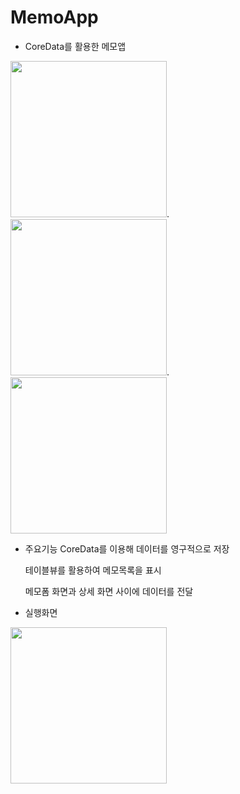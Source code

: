 # MemoApp

- CoreData를 활용한 메모앱

<img src="https://user-images.githubusercontent.com/69679578/136685498-46a9d138-b2a2-4004-8d4a-eb9334bda33b.png" width="250">.  <img src="https://user-images.githubusercontent.com/69679578/136685606-14af8d41-e5db-4aba-b8ae-e890d5505a23.png" width="250">.   <img src="https://user-images.githubusercontent.com/69679578/136685630-7767ffcb-3aae-4f44-acaa-9e28e8f8408d.png" width="250">

- 주요기능
  CoreData를 이용해 데이터를 영구적으로 저장
  
  테이블뷰를 활용하여 메모목록을 표시
  
  메모폼 화면과 상세 화면 사이에 데이터를 전달
  
  
- 실행화면
<img src="https://user-images.githubusercontent.com/69679578/136685958-9211d7e8-75a7-4dd7-995a-0dc9234c6454.gif" width="250">

